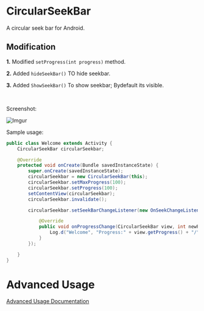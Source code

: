 CircularSeekBar
===============

A circular seek bar for Android.


Modification
---------------------------

__1.__ Modified `setProgress(int progress)` method.

__2.__ Added  `hideSeekBar()` TO hide seekbar.

__3.__ Added `ShowSeekBar()` To show seekbar; Bydefault its visible.

<br>

Screenshot:

![Imgur](http://i.imgur.com/kz5NNE1l.png)

Sample usage:

```java
public class Welcome extends Activity {
	CircularSeekBar circularSeekbar;

	@Override
	protected void onCreate(Bundle savedInstanceState) {
		super.onCreate(savedInstanceState);
		circularSeekbar = new CircularSeekBar(this);
		circularSeekbar.setMaxProgress(100);
		circularSeekbar.setProgress(100);
		setContentView(circularSeekbar);
		circularSeekbar.invalidate();

		circularSeekbar.setSeekBarChangeListener(new OnSeekChangeListener() {

			@Override
			public void onProgressChange(CircularSeekBar view, int newProgress) {
				Log.d("Welcome", "Progress:" + view.getProgress() + "/" + view.getMaxProgress());
			}
		});

	}
}
```

Advanced Usage
==============

[Advanced Usage Documentation](https://github.com/RaghavSood/AndroidCircularSeekBar/blob/master/USAGE.md#usage)
